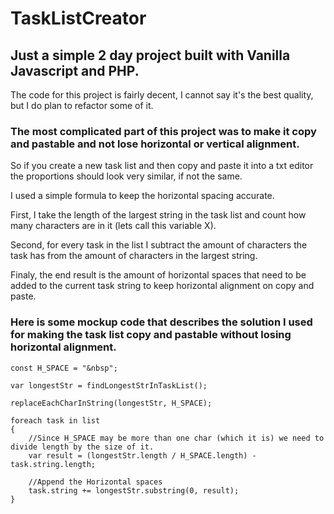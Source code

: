 # TaskListCreator
## Just a simple 2 day project built with Vanilla Javascript and PHP.

The code for this project is fairly decent, I cannot say it's the best quality, but I do plan to refactor some of it.
 
### The most complicated part of this project was to make it copy and pastable and not lose horizontal or vertical alignment. 

So if you create a new task list and then copy and paste it into a txt editor the proportions should look very similar, if not the same.

I used a simple formula to keep the horizontal spacing accurate.


First, I take the length of the largest string in the task list and count how many characters are in it (lets call this variable X).

Second, for every task in the list I subtract the amount of characters the task has from the amount of characters in the largest string.

Finaly, the end result is the amount of horizontal spaces that need to be added to the current task string to keep horizontal alignment on copy and paste.



### Here is some mockup code that describes the solution I used for making the task list copy and pastable without losing horizontal alignment.


    const H_SPACE = "&nbsp";

    var longestStr = findLongestStrInTaskList();

    replaceEachCharInString(longestStr, H_SPACE);

    foreach task in list
    {
        //Since H_SPACE may be more than one char (which it is) we need to divide length by the size of it.
        var result = (longestStr.length / H_SPACE.length) - task.string.length;
  
        //Append the Horizontal spaces
        task.string += longestStr.substring(0, result);
    }
